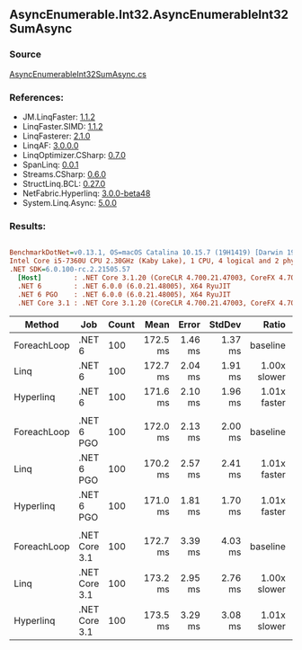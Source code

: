 ﻿## AsyncEnumerable.Int32.AsyncEnumerableInt32SumAsync

### Source
[AsyncEnumerableInt32SumAsync.cs](../LinqBenchmarks/AsyncEnumerable/Int32/AsyncEnumerableInt32SumAsync.cs)

### References:
- JM.LinqFaster: [1.1.2](https://www.nuget.org/packages/JM.LinqFaster/1.1.2)
- LinqFaster.SIMD: [1.1.2](https://www.nuget.org/packages/LinqFaster.SIMD/1.0.3)
- LinqFasterer: [2.1.0](https://www.nuget.org/packages/LinqFasterer/2.1.0)
- LinqAF: [3.0.0.0](https://www.nuget.org/packages/LinqAF/3.0.0.0)
- LinqOptimizer.CSharp: [0.7.0](https://www.nuget.org/packages/LinqOptimizer.CSharp/0.7.0)
- SpanLinq: [0.0.1](https://www.nuget.org/packages/SpanLinq/0.0.1)
- Streams.CSharp: [0.6.0](https://www.nuget.org/packages/Streams.CSharp/0.6.0)
- StructLinq.BCL: [0.27.0](https://www.nuget.org/packages/StructLinq/0.27.0)
- NetFabric.Hyperlinq: [3.0.0-beta48](https://www.nuget.org/packages/NetFabric.Hyperlinq/3.0.0-beta48)
- System.Linq.Async: [5.0.0](https://www.nuget.org/packages/System.Linq.Async/5.0.0)

### Results:
``` ini

BenchmarkDotNet=v0.13.1, OS=macOS Catalina 10.15.7 (19H1419) [Darwin 19.6.0]
Intel Core i5-7360U CPU 2.30GHz (Kaby Lake), 1 CPU, 4 logical and 2 physical cores
.NET SDK=6.0.100-rc.2.21505.57
  [Host]        : .NET Core 3.1.20 (CoreCLR 4.700.21.47003, CoreFX 4.700.21.47101), X64 RyuJIT
  .NET 6        : .NET 6.0.0 (6.0.21.48005), X64 RyuJIT
  .NET 6 PGO    : .NET 6.0.0 (6.0.21.48005), X64 RyuJIT
  .NET Core 3.1 : .NET Core 3.1.20 (CoreCLR 4.700.21.47003, CoreFX 4.700.21.47101), X64 RyuJIT


```
|      Method |           Job | Count |     Mean |   Error |  StdDev |        Ratio | RatioSD | Allocated |
|------------ |-------------- |------ |---------:|--------:|--------:|-------------:|--------:|----------:|
| ForeachLoop |        .NET 6 |   100 | 172.5 ms | 1.46 ms | 1.37 ms |     baseline |         |     22 KB |
|        Linq |        .NET 6 |   100 | 172.7 ms | 2.04 ms | 1.91 ms | 1.00x slower |   0.02x |     20 KB |
|   Hyperlinq |        .NET 6 |   100 | 171.6 ms | 2.10 ms | 1.96 ms | 1.01x faster |   0.01x |     22 KB |
|             |               |       |          |         |         |              |         |           |
| ForeachLoop |    .NET 6 PGO |   100 | 172.0 ms | 2.13 ms | 2.00 ms |     baseline |         |     23 KB |
|        Linq |    .NET 6 PGO |   100 | 170.2 ms | 2.57 ms | 2.41 ms | 1.01x faster |   0.02x |     21 KB |
|   Hyperlinq |    .NET 6 PGO |   100 | 171.0 ms | 1.81 ms | 1.70 ms | 1.01x faster |   0.02x |     23 KB |
|             |               |       |          |         |         |              |         |           |
| ForeachLoop | .NET Core 3.1 |   100 | 172.7 ms | 3.39 ms | 4.03 ms |     baseline |         |     17 KB |
|        Linq | .NET Core 3.1 |   100 | 173.2 ms | 2.95 ms | 2.76 ms | 1.00x slower |   0.04x |     20 KB |
|   Hyperlinq | .NET Core 3.1 |   100 | 173.5 ms | 3.29 ms | 3.08 ms | 1.01x slower |   0.04x |     20 KB |
